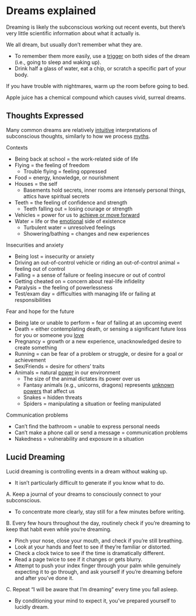 
# Dreams explained

Dreaming is likely the subconscious working out recent events, but there’s very little scientific information about what it actually is.

We all dream, but usually don’t remember what they are.

- To remember them more easily, use a [trigger](habits.md) on both sides of the dream (i.e., going to sleep and waking up).
- Drink half a glass of water, eat a chip, or scratch a specific part of your body.

If you have trouble with nightmares, warm up the room before going to bed.

Apple juice has a chemical compound which causes vivid, surreal dreams.

## Thoughts Expressed

Many common dreams are relatively [intuitive](mind-feelings.md) interpretations of subconscious thoughts, similarly to how we process [myths](stories-myths.md).

Contexts

- Being back at school = the work-related side of life
- Flying = the feeling of freedom
  - Trouble flying = feeling oppressed
- Food = energy, knowledge, or nourishment
- Houses = the self
  - Basements hold secrets, inner rooms are intensely personal things, attics have spiritual secrets
- Teeth = the feeling of confidence and strength
  - Teeth falling out = losing courage or strength
- Vehicles = power for us to [achieve or move forward](success-1_why.md)
- Water = life or the [emotional](mind-feelings.md) side of existence
  - Turbulent water = unresolved feelings
  - Showering/bathing = changes and new experiences

Insecurities and anxiety

- Being lost = insecurity or anxiety
- Driving an out-of-control vehicle or riding an out-of-control animal = feeling out of control
- Falling = a sense of failure or feeling insecure or out of control
- Getting cheated on = concern about real-life infidelity
- Paralysis = the feeling of powerlessness
- Test/exam day = difficulties with managing life or failing at responsibilities

Fear and hope for the future

- Being late or unable to perform = fear of failing at an upcoming event
- Death = either contemplating death, or sensing a significant future loss for you or someone you [love](people-relationships-love.md)
- Pregnancy = growth or a new experience, unacknowledged desire to create something
- Running = can be fear of a problem or struggle, or desire for a goal or achievement
- Sex/Friends = desire for others’ traits
- Animals = natural [power](power.md) in our environment
  - The size of the animal dictates its power over us
  - Fantasy animals (e.g., unicorns, dragons) represents [unknown powers](unknown.md) that affect us
  - Snakes = hidden threats
  - Spiders = manipulating a situation or feeling manipulated

Communication problems

- Can’t find the bathroom = unable to express personal needs
- Can’t make a phone call or send a message = communication problems
- Nakedness = vulnerability and exposure in a situation

## Lucid Dreaming

Lucid dreaming is controlling events in a dream without waking up.

- It isn’t particularly difficult to generate if you know what to do.

A. Keep a journal of your dreams to consciously connect to your subconscious.

- To concentrate more clearly, stay still for a few minutes before writing.

B. Every few hours throughout the day, routinely check if you’re dreaming to keep that habit even while you’re dreaming.

- Pinch your nose, close your mouth, and check if you’re still breathing.
- Look at your hands and feet to see if they’re familiar or distorted.
- Check a clock twice to see if the time is dramatically different.
- Read a page twice to see if it changes or gets blurry.
- Attempt to push your index finger through your palm while genuinely expecting it to go through, and ask yourself if you’re dreaming before and after you’ve done it.

C. Repeat “I will be aware that I’m dreaming” every time you fall asleep.

- By conditioning your mind to expect it, you’ve prepared yourself to lucidly dream.
